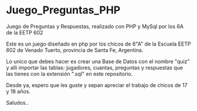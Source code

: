 # Juego_Preguntas_PHP
Juego de Preguntas y Respuestas, realizado con PHP y MySql por los 6A de la EETP 602

Este es un juego diseñado en php por los chicos de 6"A" de la Escuela EETP 602 de Venado Tuerto, provincia de Santa Fe, Argentina.

Lo unico que debes hacer es crear una Base de Datos con el nombre "quiz" y alli importar las tablas: jugadores, cuantas, preguntas y respuestas
 que las tienes con la extensión ".sql" en este repositorio.
 
 Desde ya, espero que les guste y sepan apreciar el trabajo de chicos de 17 y 18 años. 
 
 Saludos..
